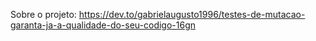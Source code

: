 Sobre o projeto: https://dev.to/gabrielaugusto1996/testes-de-mutacao-garanta-ja-a-qualidade-do-seu-codigo-16gn